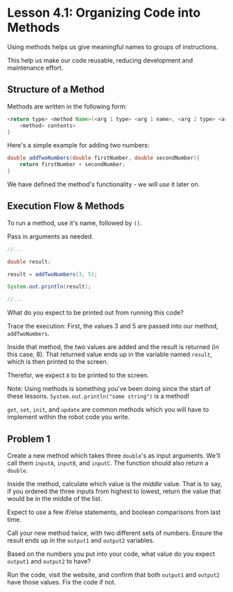 # Lesson 4.1: Organizing Code into Methods

Using methods helps us give meaningful names to groups of instructions.

This help us make our code reusable, reducing development and maintenance effort.

## Structure of a Method

Methods are written in the following form:

```java
<return type> <method Name>(<arg 1 type> <arg 1 name>, <arg 2 type> <arg 2 name>, <...>){
    <method> contents>
}
```

Here's a simple example for adding two numbers:

```java
double addTwoNumbers(double firstNumber, double secondNumber){
    return firstNumber + secondNumber;
}
```

We have defined the method's functionality - we will _use_ it later on.

## Execution Flow & Methods

To run a method, use it's name, followed by `()`.

Pass in arguments as needed.

```java
//...

double result;

result = addTwoNumbers(3, 5);

System.out.println(result);

//...
```

What do you expect to be printed out from running this code?

Trace the execution: First, the values 3 and 5 are passed into our method, `addTwoNumbers`. 

Inside that method, the two values are added and the result is returned (in this case, 8). That returned value ends up in the variable named `result`, which is then printed to the screen. 

Therefor, we expect `8` to be printed to the screen.

Note: Using methods is something you've been doing since the start of these lessons. `System.out.println("some string")` is a method!

`get`, `set`, `init`, and `update` are common methods which you will have to implement within the robot code you write.

## Problem 1

Create a new method which takes three `double`'s as input arguments. We'll call them `inputA`, `inputB`, and `inputC`. The function should also return a `double`.

Inside the method, calculate which value is the _middle_ value. That is to say, if you ordered the three inputs from highest to lowest, return the value that would be in the middle of the list. 

Expect to use a few if/else statements, and boolean comparisons from last time.

Call your new method twice, with two different sets of numbers. Ensure the result ends up in the `output1` and `output2` variables.

Based on the numbers you put into your code, what value do you expect `output1` and `output2` to have?

Run the code, visit the website, and confirm that both `output1` and `output2` have those values. Fix the code if not.


